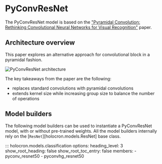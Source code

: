 # PyConvResNet

The PyConvResNet model is based on the ["Pyramidal Convolution: Rethinking Convolutional Neural Networks for Visual Recognition"](https://arxiv.org/pdf/2006.11538.pdf) paper.

## Architecture overview

This paper explores an alternative approach for convolutional block in a pyramidal fashion.

![PyConvResNet architecture](https://github.com/frgfm/Holocron/releases/download/v0.2.1/pyconv_resnet.png)

The key takeaways from the paper are the following:

- replaces standard convolutions with pyramidal convolutions
- extends kernel size while increasing group size to balance the number of operations


## Model builders

The following model builders can be used to instantiate a PyConvResNet model, with or
without pre-trained weights. All the model builders internally rely on the
[`ResNet`][holocron.models.ResNet] base class.

::: holocron.models.classification
    options:
        heading_level: 3
        show_root_heading: false
        show_root_toc_entry: false
        members:
            - pyconv_resnet50
            - pyconvhg_resnet50
